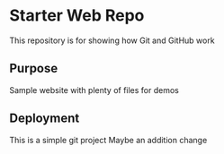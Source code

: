 # Starter Web Repo

This repository is for showing how Git and GitHub work

## Purpose

Sample website with plenty of files for demos

## Deployment

This is a simple git project
Maybe an addition change